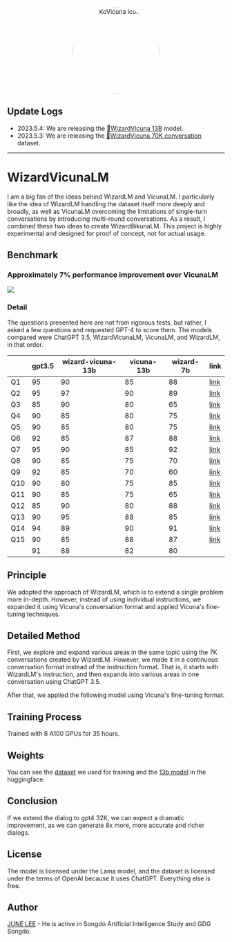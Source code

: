 <p align="center" width="100%">
<img src="https://user-images.githubusercontent.com/21379657/235832523-0d5656e3-fbbc-48f1-becb-0c3fe22ade0b.png" alt="KoVicuna icon" style="width: 200px; height:200px; display: block; margin: auto; border-radius: 50%;">
</p>

## Update Logs

- 2023.5.4: We are releasing the [🤗WizardVicuna 13B](https://huggingface.co/junelee/wizard-vicuna-13b) model.
- 2023.5.3: We are releasing the [🤗WizardVicuna 70K conversation](https://huggingface.co/datasets/junelee/wizard_vicuna_70k) dataset.

--- 
# WizardVicunaLM
I am a big fan of the ideas behind WizardLM and VicunaLM. I particularly like the idea of WizardLM handling the dataset itself more deeply and broadly, as well as VicunaLM overcoming the limitations of single-turn conversations by introducing multi-round conversations. As a result, I combined these two ideas to create WizardBikunaLM. This project is highly experimental and designed for proof of concept, not for actual usage.
 
## Benchmark
### Approximately 7% performance improvement over VicunaLM
![](https://user-images.githubusercontent.com/21379657/236088663-3fa212c9-0112-4d44-9b01-f16ea093cb67.png)


### Detail 

The questions presented here are not from rigorous tests, but rather, I asked a few questions and requested GPT-4 to score them. The models compared were ChatGPT 3.5, WizardVicunaLM, VicunaLM, and WizardLM, in that order.

|     | gpt3.5 | wizard-vicuna-13b | vicuna-13b | wizard-7b | link     |
|-----|--------|-------------------|------------|-----------|----------|
| Q1  | 95     | 90                | 85         | 88        | [link](https://sharegpt.com/c/YdhIlby) |
| Q2  | 95     | 97                | 90         | 89        | [link](https://sharegpt.com/c/YOqOV4g) |
| Q3  | 85     | 90                | 80         | 65        | [link](https://sharegpt.com/c/uDmrcL9) |
| Q4  | 90     | 85                | 80         | 75        | [link](https://sharegpt.com/c/XBbK5MZ) |
| Q5  | 90     | 85                | 80         | 75        | [link](https://sharegpt.com/c/AQ5tgQX) |
| Q6  | 92     | 85                | 87         | 88        | [link](https://sharegpt.com/c/eVYwfIr) |
| Q7  | 95     | 90                | 85         | 92        | [link](https://sharegpt.com/c/Kqyeub4) |
| Q8  | 90     | 85                | 75         | 70        | [link](https://sharegpt.com/c/M0gIjMF) |
| Q9  | 92     | 85                | 70         | 60        | [link](https://sharegpt.com/c/fOvMtQt) |
| Q10 | 90     | 80                | 75         | 85        | [link](https://sharegpt.com/c/YYiCaUz) |
| Q11 | 90     | 85                | 75         | 65        | [link](https://sharegpt.com/c/HMkKKGU) |
| Q12 | 85     | 90                | 80         | 88        | [link](https://sharegpt.com/c/XbW6jgB) |
| Q13 | 90     | 95                | 88         | 85        | [link](https://sharegpt.com/c/JXZb7y6) |
| Q14 | 94     | 89                | 90         | 91        | [link](https://sharegpt.com/c/cTXH4IS) |
| Q15 | 90     | 85                | 88         | 87        | [link](https://sharegpt.com/c/GZiM0Yt) |
|     | 91     | 88                | 82         | 80        |          |





## Principle

We adopted the approach of WizardLM, which is to extend a single problem more in-depth. However, instead of using individual instructions, we expanded it using Vicuna's conversation format and applied Vicuna's fine-tuning techniques.

## Detailed Method

First, we explore and expand various areas in the same topic using the 7K conversations created by WizardLM. However, we made it in a continuous conversation format instead of the instruction format. That is, it starts with WizardLM's instruction, and then expands into various areas in one conversation using ChatGPT 3.5.

After that, we applied the following model using Vicuna's fine-tuning format.

## Training Process

Trained with 8 A100 GPUs for 35 hours.

## Weights
You can see the [dataset](https://huggingface.co/datasets/junelee/wizard_vicuna_70k) we used for training and the [13b model](https://huggingface.co/junelee/wizard-vicuna-13b) in the huggingface.

## Conclusion
If we extend the dialog to gpt4 32K, we can expect a dramatic improvement, as we can generate 8x more, more accurate and richer dialogs.

## License
The model is licensed under the Lama model, and the dataset is licensed under the terms of OpenAI because it uses ChatGPT. Everything else is free.

## Author

[JUNE LEE](https://github.com/melodysdreamj) - He is active in Songdo Artificial Intelligence Study and GDG Songdo.